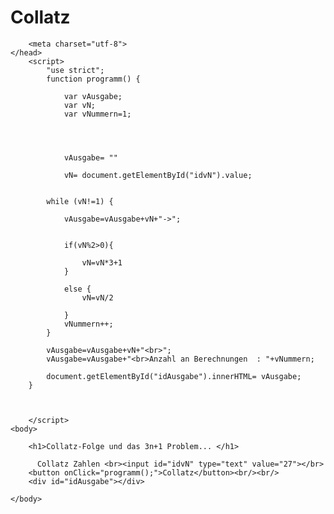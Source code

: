 # Collatz

<html>
	<head>
		<title>Tabelle bauen</title>
			
		<meta charset="utf-8">
    </head>
		<script>
			"use strict";
			function programm() {
		
                var vAusgabe;
                var vN;
                var vNummern=1;



               
                vAusgabe= ""

                vN= document.getElementById("idvN").value;
                
                
            while (vN!=1) {
				
                vAusgabe=vAusgabe+vN+"->";
				
				
				if(vN%2>0){

                    vN=vN*3+1
				}
				
				else {
                    vN=vN/2
                    
                }
                vNummern++;
            }

            vAusgabe=vAusgabe+vN+"<br>";
            vAusgabe=vAusgabe+"<br>Anzahl an Berechnungen  : "+vNummern;

            document.getElementById("idAusgabe").innerHTML= vAusgabe;
        }
              


		</script>
	<body>

        <h1>Collatz-Folge und das 3n+1 Problem... </h1>
	
		  Collatz Zahlen <br><input id="idvN" type="text" value="27"></br>
		<button onClick="programm();">Collatz</button><br/><br/>
        <div id="idAusgabe"></div>
		
	</body>
</html>

